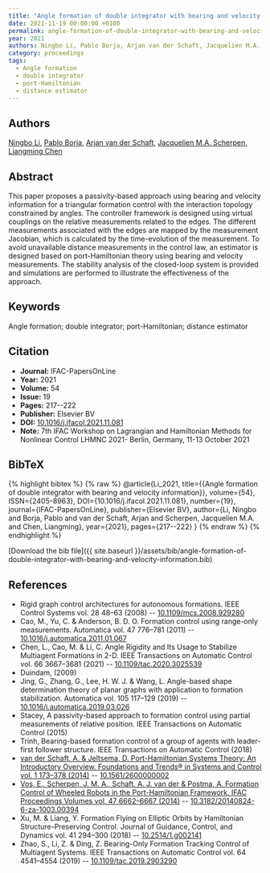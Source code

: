 ```yaml
---
title: "Angle formation of double integrator with bearing and velocity information"
date: 2021-11-19 00:00:00 +0100
permalink: angle-formation-of-double-integrator-with-bearing-and-velocity-information
year: 2021
authors: Ningbo Li, Pablo Borja, Arjan van der Schaft, Jacquelien M.A. Scherpen, Liangming Chen
category: proceedings
tags:
  - Angle formation
  - double integrator
  - port-Hamiltonian
  - distance estimator
---
```

 
## Authors
[Ningbo Li](authors/ningbo-li), [Pablo Borja](authors/luis-pablo-borja), [Arjan van der Schaft](authors/arjan-van-der-schaft), [Jacquelien M.A. Scherpen](authors/jacquelien-m-a-scherpen), [Liangming Chen](authors/liangming-chen)
 
## Abstract
This paper proposes a passivity-based approach using bearing and velocity information for a triangular formation control with the interaction topology constrained by angles. The controller framework is designed using virtual couplings on the relative measurements related to the edges. The different measurements associated with the edges are mapped by the measurement Jacobian, which is calculated by the time-evolution of the measurement. To avoid unavailable distance measurements in the control law, an estimator is designed based on port-Hamiltonian theory using bearing and velocity measurements. The stability analysis of the closed-loop system is provided and simulations are performed to illustrate the effectiveness of the approach.
 
## Keywords
Angle formation; double integrator; port-Hamiltonian; distance estimator
 
## Citation
- **Journal:** IFAC-PapersOnLine
- **Year:** 2021
- **Volume:** 54
- **Issue:** 19
- **Pages:** 217--222
- **Publisher:** Elsevier BV
- **DOI:** [10.1016/j.ifacol.2021.11.081](https://doi.org/10.1016/j.ifacol.2021.11.081)
- **Note:** 7th IFAC Workshop on Lagrangian and Hamiltonian Methods for Nonlinear Control LHMNC 2021- Berlin, Germany, 11-13 October 2021
 
## BibTeX
{% highlight bibtex %}
{% raw %}
@article{Li_2021,
  title={{Angle formation of double integrator with bearing and velocity information}},
  volume={54},
  ISSN={2405-8963},
  DOI={10.1016/j.ifacol.2021.11.081},
  number={19},
  journal={IFAC-PapersOnLine},
  publisher={Elsevier BV},
  author={Li, Ningbo and Borja, Pablo and van der Schaft, Arjan and Scherpen, Jacquelien M.A. and Chen, Liangming},
  year={2021},
  pages={217--222}
}
{% endraw %}
{% endhighlight %}
 
[Download the bib file]({{ site.baseurl }}/assets/bib/angle-formation-of-double-integrator-with-bearing-and-velocity-information.bib)
 
## References
- Rigid graph control architectures for autonomous formations. IEEE Control Systems vol. 28 48–63 (2008) -- [10.1109/mcs.2008.929280](https://doi.org/10.1109/mcs.2008.929280)
- Cao, M., Yu, C. & Anderson, B. D. O. Formation control using range-only measurements. Automatica vol. 47 776–781 (2011) -- [10.1016/j.automatica.2011.01.067](https://doi.org/10.1016/j.automatica.2011.01.067)
- Chen, L., Cao, M. & Li, C. Angle Rigidity and Its Usage to Stabilize Multiagent Formations in 2-D. IEEE Transactions on Automatic Control vol. 66 3667–3681 (2021) -- [10.1109/tac.2020.3025539](https://doi.org/10.1109/tac.2020.3025539)
- Duindam, (2009)
- Jing, G., Zhang, G., Lee, H. W. J. & Wang, L. Angle-based shape determination theory of planar graphs with application to formation stabilization. Automatica vol. 105 117–129 (2019) -- [10.1016/j.automatica.2019.03.026](https://doi.org/10.1016/j.automatica.2019.03.026)
- Stacey, A passivity-based approach to formation control using partial measurements of relative position. IEEE Transactions on Automatic Control (2015)
- Trinh, Bearing-based formation control of a group of agents with leader-first follower structure. IEEE Transactions on Automatic Control (2018)
- [van der Schaft, A. & Jeltsema, D. Port-Hamiltonian Systems Theory: An Introductory Overview. Foundations and Trends® in Systems and Control vol. 1 173–378 (2014)](port-hamiltonian-systems-theory-an-introductory-overview) -- [10.1561/2600000002](https://doi.org/10.1561/2600000002)
- [Vos, E., Scherpen, J. M. A., Schaft, A. J. van der & Postma, A. Formation Control of Wheeled Robots in the Port-Hamiltonian Framework. IFAC Proceedings Volumes vol. 47 6662–6667 (2014)](formation-control-of-wheeled-robots-in-the-port-hamiltonian-framework) -- [10.3182/20140824-6-za-1003.00394](https://doi.org/10.3182/20140824-6-za-1003.00394)
- Xu, M. & Liang, Y. Formation Flying on Elliptic Orbits by Hamiltonian Structure-Preserving Control. Journal of Guidance, Control, and Dynamics vol. 41 294–300 (2018) -- [10.2514/1.g002141](https://doi.org/10.2514/1.g002141)
- Zhao, S., Li, Z. & Ding, Z. Bearing-Only Formation Tracking Control of Multiagent Systems. IEEE Transactions on Automatic Control vol. 64 4541–4554 (2019) -- [10.1109/tac.2019.2903290](https://doi.org/10.1109/tac.2019.2903290)

